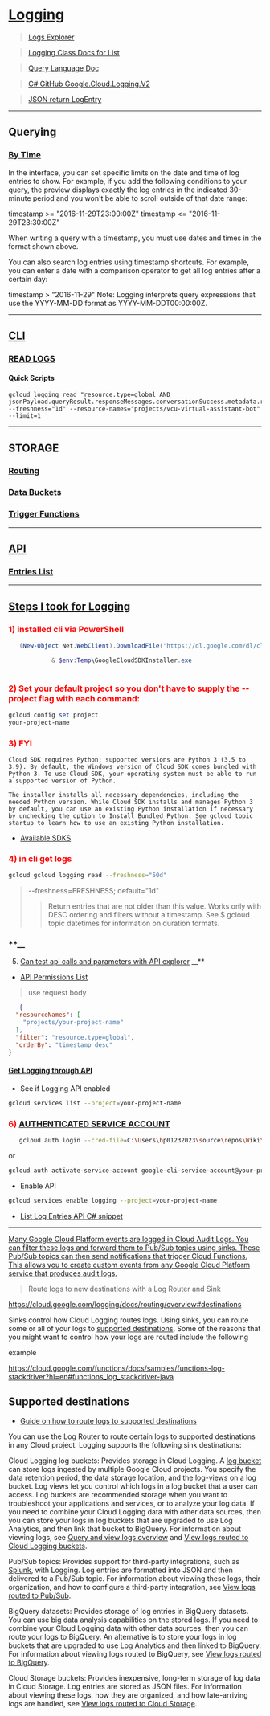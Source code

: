 # [Logging](https://cloud.google.com/logging/docs/)

> [Logs Explorer](https://console.cloud.google.com/logs/query;query=resource.labels.project_id%3D%22your-project-name%22;timeRange=2023-01-04T14:14:48.965Z%2F2023-02-02T15:14:48.965Z;summaryFields=:false:32:beginning;cursorTimestamp=2023-02-02T15:14:48.964204Z?project=your-project-name)

> [Logging Class Docs for List](https://cloud.google.com/dotnet/docs/reference/Google.Cloud.Logging.V2/latest/Google.Cloud.Logging.V2.LoggingServiceV2Client#Google_Cloud_Logging_V2_LoggingServiceV2Client_ListLogEntries_Google_Cloud_Logging_V2_ListLogEntriesRequest_Google_Api_Gax_Grpc_CallSettings_)

> [Query Language Doc](https://cloud.google.com/logging/docs/view/logging-query-language)

> [C# GitHub Google.Cloud.Logging.V2](https://github.com/googleapis/google-cloud-dotnet/tree/main/apis/Google.Cloud.Logging.V2)

> [JSON return LogEntry](https://cloud.google.com/logging/docs/reference/v2/rest/v2/LogEntry)

*** 

## Querying

### [By Time](https://cloud.google.com/logging/docs/view/logging-query-language#search_by_time)

In the interface, you can set specific limits on the date and time of log entries to show. For example, if you add the following conditions to your query, the preview displays exactly the log entries
in the indicated 30-minute period and you won't be able to scroll outside of that date range:

timestamp >= "2016-11-29T23:00:00Z" timestamp <= "2016-11-29T23:30:00Z"

When writing a query with a timestamp, you must use dates and times in the format shown above.

You can also search log entries using timestamp shortcuts. For example, you can enter a date with a comparison operator to get all log entries after a certain day:

timestamp > "2016-11-29"
Note: Logging interprets query expressions that use the YYYY-MM-DD format as YYYY-MM-DDT00:00:00Z.

***

## [CLI](https://cloud.google.com/sdk/gcloud/reference/logging)

### [READ LOGS](https://cloud.google.com/sdk/gcloud/reference/logging/read)

#### Quick Scripts

```shell
gcloud logging read "resource.type=global AND jsonPayload.queryResult.responseMessages.conversationSuccess.metadata.resolved:*" --freshness="1d" --resource-names="projects/vcu-virtual-assistant-bot" --limit=1
```

***

## STORAGE

### [Routing](https://cloud.google.com/logging/docs/routing/overview#destinations)

### [Data Buckets](https://cloud.google.com/logging/docs/buckets#api)

### [Trigger Functions](https://cloud.google.com/functions/docs/samples/functions-log-stackdriver?hl=en#functions_log_stackdriver-java)

***

## [API](APIs.md)

### [Entries List](https://cloud.google.com/logging/docs/reference/v2/rest/v2/entries/list?apix_params=%7B%22resource%22%3A%7B%22resourceNames%22%3A%5B%22projects%2Fyour-project-name%22%5D%2C%22filter%22%3A%22resource.type%3Dglobal%22%2C%22orderBy%22%3A%22timestamp%20desc%22%7D%7D)

***

## [Steps I took for Logging](https://cloud.google.com/logging/docs/write-query-log-entries-gcloud)

### **__<span style="color:red">1) installed cli via PowerShell</span>__**

```powershell
   (New-Object Net.WebClient).DownloadFile("https://dl.google.com/dl/cloudsdk/channels/rapid/GoogleCloudSDKInstaller.exe", "$env:Temp\GoogleCloudSDKInstaller.exe")

            & $env:Temp\GoogleCloudSDKInstaller.exe
    
```

### **__<span style="color:red"> 2) Set your default project so you don't have to supply the --project flag with each command:</span>__**

```powershell
gcloud config set project
your-project-name
```

### **__<span style="color:red"> 3) FYI</span>__**

```
Cloud SDK requires Python; supported versions are Python 3 (3.5 to 3.9). By default, the Windows version of Cloud SDK comes bundled with Python 3. To use Cloud SDK, your operating system must be able to run a supported version of Python.

The installer installs all necessary dependencies, including the needed Python version. While Cloud SDK installs and manages Python 3 by default, you can use an existing Python installation if necessary by unchecking the option to Install Bundled Python. See gcloud topic startup to learn how to use an existing Python installation.
```

- [Available SDKS](https://cloud.google.com/sdk/)

### **__<span style="color:red">4) in cli get logs </span>__**

```bash
gcloud gcloud logging read --freshness="50d"
```

> --freshness=FRESHNESS; default="1d"
>> Return entries that are not older than this value. Works only with DESC ordering and filters without a timestamp. See $ gcloud topic datetimes for information on duration formats.

### **__<span style="color:red">
5) [Can test api calls and parameters with API explorer](https://cloud.google.com/logging/docs/reference/v2/rest/v2/entries/list?apix_params=%7B%22resource%22%3A%7B%22resourceNames%22%3A%5B%22projects%2Fyour-project-name%22%5D%2C%22filter%22%3A%22resource.type%3Dglobal%22%2C%22orderBy%22%3A%22timestamp%20desc%22%7D%7D) </span>
__**

- [API Permissions List](https://cloud.google.com/logging/docs/access-control#api-permissions)

> use request body

```json
   {
  "resourceNames": [
    "projects/your-project-name"
  ],
  "filter": "resource.type=global",
  "orderBy": "timestamp desc"
}
```

#### [Get Logging through API](https://cloud.google.com/logging/docs/api/enable-api#gcloud-cli)

- See if Logging API enabled

```bash
gcloud services list --project=your-project-name
```

### **__<span style="color:red"> 6) [AUTHENTICATED SERVICE ACCOUNT](https://cloud.google.com/sdk/docs/authorizing) </span>__**

```bash
   gcloud auth login --cred-file=C:\Users\bp01232023\source\repos\Wiki\GoogleDialogFlow.wiki\FilesOfInterest\your-project-name-e9d441de07b0.json
 ```

or

 ```bash
 gcloud auth activate-service-account google-cli-service-account@your-project-name.iam.gserviceaccount.com --key-file=C:\Users\bp01232023\source\repos\Wiki\GoogleDialogFlow.wiki\FilesOfInterest\your-project-name-e9d441de07b0.json
 ```

- Enable API

```bash
gcloud services enable logging --project=your-project-name
```

- [List Log Entries API C# snippet](https://cloud.google.com/logging/docs/samples/logging-list-log-entries)

***

[Many Google Cloud Platform events are logged in Cloud Audit Logs. You can filter these logs and forward them to Pub/Sub topics using sinks. These Pub/Sub topics can then send notifications that trigger Cloud Functions. This allows you to create custom events from any Google Cloud Platform service that produces audit logs.](https://cloud.google.com/functions/docs/calling/logging)



> Route logs to new destinations with a Log Router and Sink



https://cloud.google.com/logging/docs/routing/overview#destinations

Sinks control how Cloud Logging routes logs. Using sinks, you can route some or all of your logs to [supported destinations](https://cloud.google.com/logging/docs/routing/overview#destinations). Some
of the reasons that you might want to control how your logs are routed include the following

example

https://cloud.google.com/functions/docs/samples/functions-log-stackdriver?hl=en#functions_log_stackdriver-java

## Supported destinations

- [Guide on how to route logs to supported destinations](https://cloud.google.com/logging/docs/export/configure_export_v2)

You can use the Log Router to route certain logs to supported destinations in any Cloud project. Logging supports the following sink destinations:

Cloud Logging log buckets: Provides storage in Cloud Logging. A [log bucket](https://cloud.google.com/logging/docs/routing/overview#buckets) can store logs ingested by multiple Google Cloud projects.
You specify the data retention period, the data storage location, and the [log-views](https://cloud.google.com/logging/docs/logs-views) on a log bucket. Log views let you control which logs in a log
bucket that a user can access. Log buckets are recommended storage when you want to troubleshoot your applications and services, or to analyze your log data. If you need to combine your Cloud Logging
data with other data sources, then you can store your logs in log buckets that are upgraded to use Log Analytics, and then link that bucket to BigQuery. For information about viewing logs,
see [Query and view logs overview](https://cloud.google.com/logging/docs/log-analytics)
and [View logs routed to Cloud Logging buckets](https://cloud.google.com/logging/docs/export/using_exported_logs).

Pub/Sub topics: Provides support for third-party integrations, such as [Splunk](https://cloud.google.com/architecture/exporting-stackdriver-logging-for-splunk), with Logging. Log entries are formatted
into JSON and then delivered to a Pub/Sub topic. For information about viewing these logs, their organization, and how to configure a third-party integration,
see [View logs routed to Pub/Sub](https://cloud.google.com/logging/docs/export/pubsub).

BigQuery datasets: Provides storage of log entries in BigQuery datasets. You can use big data analysis capabilities on the stored logs. If you need to combine your Cloud Logging data with other data
sources, then you can route your logs to BigQuery. An alternative is to store your logs in log buckets that are upgraded to use Log Analytics and then linked to BigQuery. For information about viewing
logs routed to BigQuery, see [View logs routed to BigQuery](https://cloud.google.com/logging/docs/export/bigquery).

Cloud Storage buckets: Provides inexpensive, long-term storage of log data in Cloud Storage. Log entries are stored as JSON files. For information about viewing these logs, how they are organized, and
how late-arriving logs are handled, see [View logs routed to Cloud Storage](https://cloud.google.com/logging/docs/export/storage).

